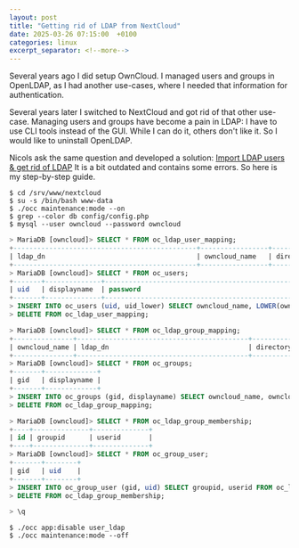 ```yaml
---
layout: post
title: "Getting rid of LDAP from NextCloud"
date: 2025-03-26 07:15:00  +0100
categories: linux
excerpt_separator: <!--more-->
---
```


Several years ago I did setup OwnCloud.
I managed users and groups in OpenLDAP, as I had another use-cases, where I needed that information for authentication.

Several years later I switched to NextCloud and got rid of that other use-case.
Managing users and groups have become a pain in LDAP:
I have to use CLI tools instead of the GUI.
While I can do it, others don't like it.
So I would like to uninstall OpenLDAP.

Nicols ask the same question and developed a solution: [Import LDAP users & get rid of LDAP](https://help.nextcloud.com/t/import-ldap-users-get-rid-of-ldap/56629/)
It is a bit outdated and contains some errors.
So here is my step-by-step guide.

<!--more-->

```console
$ cd /srv/www/nextcloud
$ su -s /bin/bash www-data
$ ./occ maintenance:mode --on
$ grep --color db config/config.php
$ mysql --user owncloud --password owncloud
```

```sql
> MariaDB [owncloud]> SELECT * FROM oc_ldap_user_mapping;
+----------------------------------------------+-----------------+--------------------------------------+------------------------------------------------------------------+
| ldap_dn                                      | owncloud_name   | directory_uuid                       | ldap_dn_hash                                                     |
+----------------------------------------------+-----------------+--------------------------------------+------------------------------------------------------------------+
> MariaDB [owncloud]> SELECT * FROM oc_users;
+-------+--------------+--------------------------------------------------------------+-----------+
| uid   | displayname  | password                                                     | uid_lower |
+-------+--------------+--------------------------------------------------------------+-----------+
> INSERT INTO oc_users (uid, uid_lower) SELECT owncloud_name, LOWER(owncloud_name) FROM oc_ldap_user_mapping;
> DELETE FROM oc_ldap_user_mapping;

> MariaDB [owncloud]> SELECT * FROM oc_ldap_group_mapping;
+---------------+-------------------------------------------+--------------------------------------+------------------------------------------------------------------+
| owncloud_name | ldap_dn                                   | directory_uuid                       | ldap_dn_hash                                                     |
+---------------+-------------------------------------------+--------------------------------------+------------------------------------------------------------------+
> MariaDB [owncloud]> SELECT * FROM oc_groups;
+-------+-------------+
| gid   | displayname |
+-------+-------------+
> INSERT INTO oc_groups (gid, displayname) SELECT owncloud_name, owncloud_name FROM oc_ldap_group_mapping;
> DELETE FROM oc_ldap_group_mapping;

> MariaDB [owncloud]> SELECT * FROM oc_ldap_group_membership;
+----+--------------+--------------+
| id | groupid      | userid       |
+----+--------------+--------------+
> MariaDB [owncloud]> SELECT * FROM oc_group_user;
+-------+--------+
| gid   | uid    |
+-------+--------+
> INSERT INTO oc_group_user (gid, uid) SELECT groupid, userid FROM oc_ldap_group_membership;
> DELETE FROM oc_ldap_group_membership;

> \q
```

```console
$ ./occ app:disable user_ldap
$ ./occ maintenance:mode --off
```
